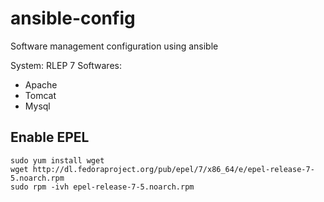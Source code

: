 # ansible-config
Software management configuration using ansible 

System: RLEP 7
Softwares: 
* Apache
* Tomcat
* Mysql 

## Enable EPEL 
```
sudo yum install wget
wget http://dl.fedoraproject.org/pub/epel/7/x86_64/e/epel-release-7-5.noarch.rpm
sudo rpm -ivh epel-release-7-5.noarch.rpm
```


 
